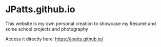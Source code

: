 # JPatts.github.io

This website is my own personal creation to showcase my Résumé and some school projects and photography

Access it directly here: https://jpatts.github.io/
